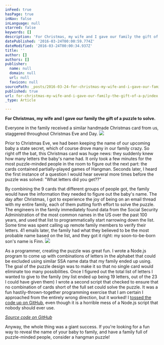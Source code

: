 ```yaml
---
inFeed: true
hasPage: true
inNav: false
inLanguage: null
starred: false
keywords: []
description: 'For Christmas, my wife and I gave our family the gift of a puzzle to solve.'
datePublished: '2016-03-24T00:00:59.774Z'
dateModified: '2016-03-24T00:00:34.937Z'
title: ''
author: []
authors: []
publisher:
  name: null
  domain: null
  url: null
  favicon: null
sourcePath: _posts/2016-03-24-for-christmas-my-wife-and-i-gave-our-family-the-gift-of-a-p.md
published: true
url: for-christmas-my-wife-and-i-gave-our-family-the-gift-of-a-p/index.html
_type: Article

---
```

**For Christmas, my wife and I gave our family the gift of a puzzle to solve.**

Everyone in the family received a similar handmade Christmas card from us, staggered throughout Christmas Eve and Day.
![](https://the-grid-user-content.s3-us-west-2.amazonaws.com/b9b5a34f-ef29-4ef2-9082-645ace2ec7fc.jpg)

Prior to Christmas Eve, we had been keeping the name of our upcoming baby a state secret, which of course drove many in our family crazy. So right off the bat, this Christmas card was huge news: they suddenly knew how many letters the baby's name had. It only took a few minutes for the most puzzle-minded people in the room to figure out the next part: the cards contained partially-played games of Hangman. Seconds later, I heard the first instance of a question I would hear several more times before the puzzle was solved: "What letters did you get??"

By combining the 9 cards that different groups of people got, the family would have the information they needed to figure out the baby's name. The day after Christmas, I got to experience the joy of being on an email thread with my entire family, each of them putting forth effort to solve the puzzle. The engineers in the family immediately found data from the Social Security Administration of the most common names in the US over the past 100 years, and used that list to programmatically start narrowing down the list. Some time was spent calling up remote family members to verify their letters. 41 emails later, the family had what they believed to be the most probable name based on the list, and they got it right: my soon-to-be-born son's name is Finn.
![](https://the-grid-user-content.s3-us-west-2.amazonaws.com/8dd8f019-39fb-4567-9653-e00245cfd768.png)

As a programmer, creating the puzzle was great fun. I wrote a Node.js program to come up with combinations of letters in the alphabet that could be excluded using similar SSA name data that my family ended up using. The goal of the puzzle design was to make it so that no single card would eliminate too many possibilities. Once I figured out the total list of letters I wanted to give to the family (my list ended up being 19 letters, out of the 23 I could have given them) I wrote a second script that checked to ensure that no combination of cards short of the full set could solve the puzzle. It was a fun hastily-thrown-together programming exercise that I am certain I approached from the entirely wrong direction, but it worked! I [tossed the code up on GitHub][0], even though it is a horrible mess of a Node.js script that nobody should ever use.

_[Source code on GitHub][0]_

Anyway, the whole thing was a giant success. If you're looking for a fun way to reveal the name of your baby to family, and have a family full of puzzle-minded people, consider a hangman puzzle!

[0]: https://github.com/OverloadUT/baby-name-puzzle